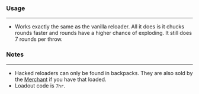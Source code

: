 ### Usage
---
- Works exactly the same as the vanilla reloader. All it does is it chucks rounds faster and rounds have a higher chance of exploding. It still does 7 rounds per throw.

### Notes
---
- Hacked reloaders can only be found in backpacks. They are also sold by the [Merchant](https://gitlab.com/accensi/hd-merchant) if you have that loaded.
- Loadout code is `7hr`.